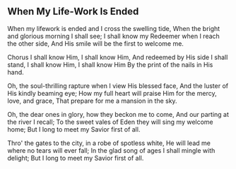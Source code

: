 ## When My Life-Work Is Ended

When my lifework is ended and I cross the swelling tide,
When the bright and glorious morning I shall see;
I shall know my Redeemer when I reach the other side,
And His smile will be the first to welcome me.

Chorus
I shall know Him, I shall know Him,
And redeemed by His side I shall stand,
I shall know Him, I shall know Him
By the print of the nails in His hand.

Oh, the soul-thrilling rapture when I view His blessed face,
And the luster of His kindly beaming eye;
How my full heart will praise Him for the mercy, love, and grace,
That prepare for me a mansion in the sky. 

Oh, the dear ones in glory, how they beckon me to come,
And our parting at the river I recall;
To the sweet vales of Eden they will sing my welcome home;
But I long to meet my Savior first of all. 

Thro' the gates to the city, in a robe of spotless white,
He will lead me where no tears will ever fall;
In the glad song of ages I shall mingle with delight;
But I long to meet my Savior first of all. 